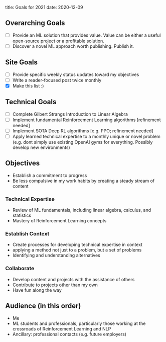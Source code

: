title: Goals for 2021
date: 2020-12-09


## Overarching Goals
* [ ] Provide an ML solution that provides value. Value can be either a useful open-source project or a profitable solution.
* [ ] Discover a novel ML approach worth publishing. Publish it.

## Site Goals
* [ ] Provide specific weekly status updates toward my objectives
* [ ] Write a reader-focused post twice monthly
* [x] Make this list :) 

## Technical Goals
* [ ] Complete Gilbert Strangs Introduction to Linear Algebra
* [ ] Implement fundamental Reinforcement Learning algorithms [refinement needed]
* [ ] Implement SOTA Deep RL algorithms [e.g. PPO; refinement needed]
* [ ] Apply learned technical expertise to a monthly unique or novel problem (e.g. dont simply use existing OpenAI gyms for everything. Possibly develop new environments)

## Objectives
* Establish a commitment to progress
* Be less compulsive in my work habits by creating a steady stream of content

### Technical Expertise
* Review of ML fundamentals, including linear algebra, calculus, and statistics
* Mastery of Reinforcement Learning concepts

### Establish Context
* Create processes for developing technical expertise in context 
* applying a method not just to a problem, but a set of problems
* Identifying and understanding alternatives

### Collaborate
* Develop content and projects with the assistance of others
* Contribute to projects other than my own
* Have fun along the way

## Audience (in this order)
* Me
* ML students and professionals, particularly those working at the crossroads of Reinforcement Learning and NLP
* Ancillary: professional contacts (e.g. future employers)


